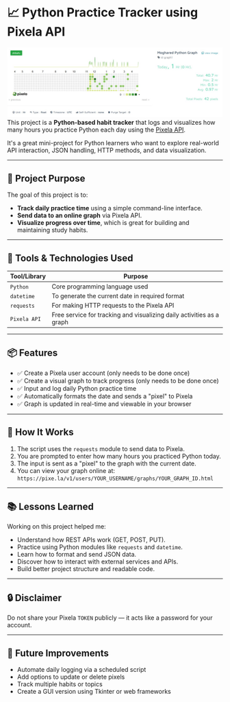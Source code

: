 # 📈 Python Practice Tracker using Pixela API
![Habit Tracker App](https://github.com/MogharedWahid/PythonPlayground/blob/main/Intermediate/habit_tracker/moghared_graph.jpg)
This project is a **Python-based habit tracker** that logs and visualizes how many hours you practice Python each day using the [Pixela API](https://pixe.la/).

It's a great mini-project for Python learners who want to explore real-world API interaction, JSON handling, HTTP methods, and data visualization.

---

## 🚀 Project Purpose

The goal of this project is to:

- **Track daily practice time** using a simple command-line interface.
- **Send data to an online graph** via Pixela API.
- **Visualize progress over time**, which is great for building and maintaining study habits.

---

## 🧰 Tools & Technologies Used

| Tool/Library | Purpose |
|--------------|---------|
| `Python` | Core programming language used |
| `datetime` | To generate the current date in required format |
| `requests` | For making HTTP requests to the Pixela API |
| `Pixela API` | Free service for tracking and visualizing daily activities as a graph |

---

## 📦 Features

- ✅ Create a Pixela user account (only needs to be done once)
- ✅ Create a visual graph to track progress (only needs to be done once)
- ✅ Input and log daily Python practice time
- ✅ Automatically formats the date and sends a "pixel" to Pixela
- ✅ Graph is updated in real-time and viewable in your browser

---

## 📝 How It Works

1. The script uses the `requests` module to send data to Pixela.
2. You are prompted to enter how many hours you practiced Python today.
3. The input is sent as a "pixel" to the graph with the current date.
4. You can view your graph online at:  
   `https://pixe.la/v1/users/YOUR_USERNAME/graphs/YOUR_GRAPH_ID.html`

---

## 📚 Lessons Learned

Working on this project helped me:

- Understand how REST APIs work (GET, POST, PUT).
- Practice using Python modules like `requests` and `datetime`.
- Learn how to format and send JSON data.
- Discover how to interact with external services and APIs.
- Build better project structure and readable code.

---
## 🔒 Disclaimer

Do not share your Pixela `TOKEN` publicly — it acts like a password for your account.

---

## 📌 Future Improvements

- Automate daily logging via a scheduled script
- Add options to update or delete pixels
- Track multiple habits or topics
- Create a GUI version using Tkinter or web frameworks
